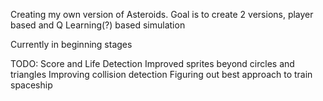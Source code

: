 Creating my own version of Asteroids. Goal is to create 2 versions, player based and Q Learning(?) based simulation

Currently in beginning stages

TODO:
Score and Life Detection
Improved sprites beyond circles and triangles
Improving collision detection
Figuring out best approach to train spaceship
